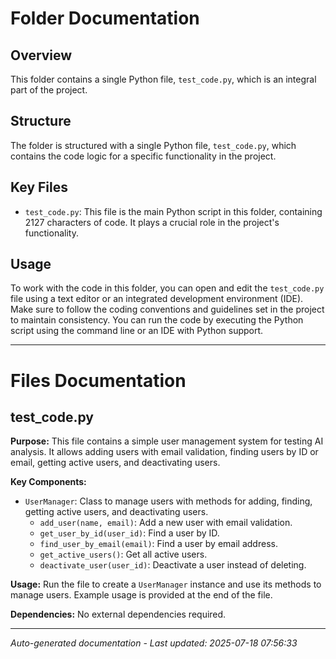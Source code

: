# Folder Documentation

## Overview
This folder contains a single Python file, `test_code.py`, which is an integral part of the project.

## Structure
The folder is structured with a single Python file, `test_code.py`, which contains the code logic for a specific functionality in the project.

## Key Files
- `test_code.py`: This file is the main Python script in this folder, containing 2127 characters of code. It plays a crucial role in the project's functionality.

## Usage
To work with the code in this folder, you can open and edit the `test_code.py` file using a text editor or an integrated development environment (IDE). Make sure to follow the coding conventions and guidelines set in the project to maintain consistency. You can run the code by executing the Python script using the command line or an IDE with Python support.

---

# Files Documentation

## test_code.py

**Purpose:** This file contains a simple user management system for testing AI analysis. It allows adding users with email validation, finding users by ID or email, getting active users, and deactivating users.

**Key Components:**
- `UserManager`: Class to manage users with methods for adding, finding, getting active users, and deactivating users.
  - `add_user(name, email)`: Add a new user with email validation.
  - `get_user_by_id(user_id)`: Find a user by ID.
  - `find_user_by_email(email)`: Find a user by email address.
  - `get_active_users()`: Get all active users.
  - `deactivate_user(user_id)`: Deactivate a user instead of deleting.

**Usage:** Run the file to create a `UserManager` instance and use its methods to manage users. Example usage is provided at the end of the file.

**Dependencies:** No external dependencies required.

---
*Auto-generated documentation - Last updated: 2025-07-18 07:56:33*
